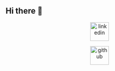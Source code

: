 ## Hi there 👋

<p align="center">
<a href="https://www.linkedin.com/in/leandro-guiza-cortes-579b612ab/" target="blank"><img align="center" src="https://user-images.githubusercontent.com/88904952/234979284-68c11d7f-1acc-4f0c-ac78-044e1037d7b0.png" alt="linkedin" height="50" width="50" /></a>

<p align="center">
  <a href="https://github.com/LeandroGuizaCortes" target="blank">
    <img align="center" src="https://user-images.githubusercontent.com/88904952/234981366-cc0b9a5c-4ef0-4c7f-b8a8-6f555a2fceba.png" alt="github" height="50" width="50" />
  </a>
</p>

